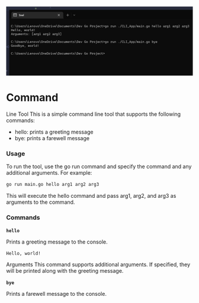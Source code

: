 ![USAGE.PNG](https://raw.githubusercontent.com/Lukmanern/go-with-me/master/CLI_APP_Example/usage.png)

# Command

Line Tool
This is a simple command line tool that supports the following commands:

- hello: prints a greeting message
- bye: prints a farewell message

### Usage

To run the tool, use the go run command and specify the command and any additional arguments. For example:

```sh
go run main.go hello arg1 arg2 arg3
```

This will execute the hello command and pass arg1, arg2, and arg3 as arguments to the command.

### Commands

**`hello`**

Prints a greeting message to the console.

```
Hello, world!
```

Arguments
This command supports additional arguments. If specified, they will be printed along with the greeting message.

**`bye`**

Prints a farewell message to the console.
